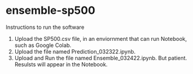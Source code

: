 # ensemble-sp500
Instructions to run the software

1. Upload the SP500.csv file, in an enviornment that can run Notebook, such as Google Colab.
2. Upload the file named Prediction_032322.ipynb. 
3. Upload and Run the file named Ensemble_032422.ipynb. But patient. Resulsts will appear in the Notebook.
